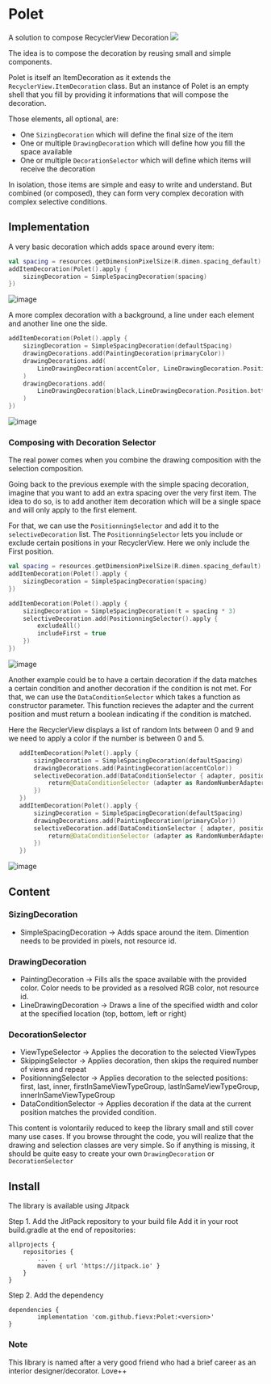 # Polet
A solution to compose RecyclerView Decoration
[![](https://jitpack.io/v/fievx/Polet.svg)](https://jitpack.io/#fievx/Polet)

The idea is to compose the decoration by reusing small and simple components.

Polet is itself an ItemDecoration as it extends the `RecyclerView.ItemDecoration` class. But an instance of Polet is an empty
shell that you fill by providing it informations that will compose the decoration.

Those elements, all optional, are: 
 - One `SizingDecoration` which will define the final size of the item
 - One or multiple `DrawingDecoration` which will define how you fill the space available
 - One or multiple `DecorationSelector` which will define which items will receive the decoration
 
In isolation, those items are simple and easy to write and understand. But combined (or composed), they can form very complex
decoration with complex selective conditions. 

## Implementation

A very basic decoration which adds space around every item: 

```kotlin
val spacing = resources.getDimensionPixelSize(R.dimen.spacing_default)
addItemDecoration(Polet().apply {
    sizingDecoration = SimpleSpacingDecoration(spacing)
})
```

![image](https://image.noelshack.com/fichiers/2018/49/3/1544024014-simple-spacing.png)

A more complex decoration with a background, a line under each element and another line one the side.

```kotlin
addItemDecoration(Polet().apply {
    sizingDecoration = SimpleSpacingDecoration(defaultSpacing)
    drawingDecorations.add(PaintingDecoration(primaryColor))
    drawingDecorations.add(
        LineDrawingDecoration(accentColor, LineDrawingDecoration.Position.right,defaultSpacing)
    )
    drawingDecorations.add(
        LineDrawingDecoration(black,LineDrawingDecoration.Position.bottom, lineHeight)
    )
})
```
![image](https://image.noelshack.com/fichiers/2018/49/3/1544024782-complex-decoration.png)

### Composing with Decoration Selector
The real power comes when you combine the drawing composition with the selection composition. 

Going back to the previous exemple with the simple spacing decoration, imagine that you want to add an extra spacing over the very first item.
The idea to do so, is to add another item decoration which will be a single space and will only apply to the first element.

For that, we can use the `PositionningSelector` and add it to the `selectiveDecoration` list. The `PositionningSelector` lets you include or exclude certain positions in your RecyclerView. Here we only include the First position.

```kotlin
val spacing = resources.getDimensionPixelSize(R.dimen.spacing_default)
addItemDecoration(Polet().apply {
    sizingDecoration = SimpleSpacingDecoration(spacing)
})

addItemDecoration(Polet().apply {
    sizingDecoration = SimpleSpacingDecoration(t = spacing * 3)
    selectiveDecoration.add(PositionningSelector().apply {
        excludeAll()
        includeFirst = true
    })
})
```
![image](https://image.noelshack.com/fichiers/2018/49/3/1544026251-simple-spacing-with-etra-on-top.png)

Another example could be to have a certain decoration if the data matches a certain condition and another decoration if the condition is not met. 
For that, we can use the `DataConditionSelector` which takes a function as constructor parameter. This function recieves the adapter and the current position and must return a boolean indicating if the condition is matched. 

Here the RecyclerView displays a list of random Ints between 0 and 9 and we need to apply a color if the number is between 0 and 5.

```kotlin
   addItemDecoration(Polet().apply {
       sizingDecoration = SimpleSpacingDecoration(defaultSpacing)
       drawingDecorations.add(PaintingDecoration(accentColor))
       selectiveDecoration.add(DataConditionSelector { adapter, position ->
           return@DataConditionSelector (adapter as RandomNumberAdapter?)?.list?.get(position) ?: 0 > 5
       })
   })
   addItemDecoration(Polet().apply {
       sizingDecoration = SimpleSpacingDecoration(defaultSpacing)
       drawingDecorations.add(PaintingDecoration(primaryColor))
       selectiveDecoration.add(DataConditionSelector { adapter, position ->
           return@DataConditionSelector (adapter as RandomNumberAdapter?)?.list?.get(position) ?: 0 <= 5
       })
   })
 ```
![image](https://image.noelshack.com/fichiers/2018/49/4/1544091878-conditional-decoration.png)

## Content

### SizingDecoration
 - SimpleSpacingDecoration -> Adds space around the item. Dimention needs to be provided in pixels, not resource id. 
 
### DrawingDecoration
 - PaintingDecoration -> Fills alls the space available with the provided color. Color needs to be provided as a resolved RGB color, not resource id.
 - LineDrawingDecoration -> Draws a line of the specified width and color at the specified location (top, bottom, left or right)
 
### DecorationSelector
 - ViewTypeSelector -> Applies the decoration to the selected ViewTypes
 - SkippingSelector -> Applies decoration, then skips the required number of views and repeat
 - PositionningSelector -> Applies decoration to the selected positions: first, last, inner, firstInSameViewTypeGroup, lastInSameViewTypeGroup, innerInSameViewTypeGroup
 - DataConditionSelector -> Applies decoration if the data at the current position matches the provided condition. 
 
This content is volontarily reduced to keep the library small and still cover many use cases. If you browse throught the code, you will realize that the drawing and selection classes are very simple. So if anything is missing, it should be quite easy to create your own `DrawingDecoration` or `DecorationSelector`

## Install
The library is available using Jitpack



Step 1. Add the JitPack repository to your build file
Add it in your root build.gradle at the end of repositories:

	allprojects {
		repositories {
			...
			maven { url 'https://jitpack.io' }
		}
	}

Step 2. Add the dependency

	dependencies {
	        implementation 'com.github.fievx:Polet:<version>'
	}

### Note
This library is named after a very good friend who had a brief career as an interior designer/decorator. Love++
